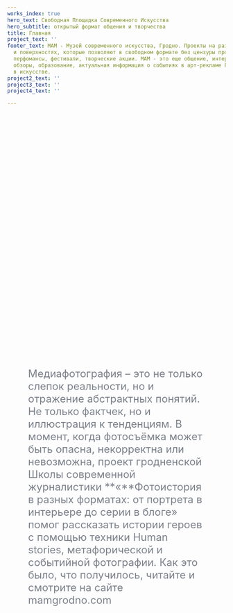```yaml
---
works_index: true
hero_text: Свободная Площадка Современного Искусства
hero_subtitle: открытый формат общения и творчества
title: Главная
project_text: ''
footer_text: МАМ - Музей современного искусства, Гродно. Проекты на различных плоскостях
  и поверхностях, которые позволяют в свободном формате без цензуры проведения выставки,
  перфомансы, фестивали, творческие акции. МАМ - это еще общение, интервью, рецензии,
  обзоры, образование, актуальная информация о событиях в арт-рекламе Гродно, тенденциях
  в искусстве.
project2_text: ''
project3_text: ''
project4_text: ''

---
```

<Hero :text="$page.frontmatter.hero_text"/> <Hero :sub="$page.frontmatter.hero_subtitle" />

<ClientOnly> <WorksList /> </ClientOnly>

<div style="margin: 0 5vw"> <p style="font-size: clamp(1rem, 2.5vw, 1.5rem); color:#7b808a; margin: 15vh auto; text-align: start; max-width:800px">Медиафотография – это не только слепок реальности, но и отражение абстрактных понятий. Не только фактчек, но и иллюстрация к тенденциям. В момент, когда фотосъёмка может быть опасна, некорректна или невозможна, проект гродненской Школы современной журналистики **«**Фотоистория в разных форматах: от портрета в интерьере до серии в блоге» помог рассказать истории героев с помощью техники Human stories, метафорической и событийной фотографии. Как это было, что получилось, читайте и смотрите на сайте mamgrodno.com</p> </div>

<ClientOnly> <ProjectList /> </ClientOnly>